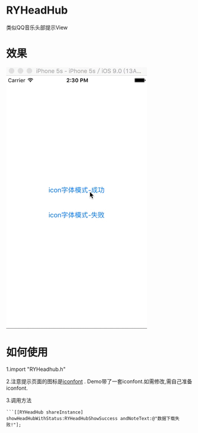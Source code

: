 # RYHeadHub
类似QQ音乐头部提示View

# 效果
![RYHeadHub](https://github.com/Resory/Images/blob/master/RYHeadHub.gif)

# 如何使用

1.import "RYHeadhub.h" <br>

2.注意提示页面的图标是[iconfont](http://ued.taobao.org/blog/2013/09/icon-font-in-ios/ "关于iconfont") . Demo带了一套iconfont.如需修改,需自己准备iconfont.<br>
  
3.调用方法<br>
```[[RYHeadHub shareInstance] showHeadHubWithStatus:RYHeadHubShowSuccess andNoteText:@"数据刷新成功!"];
```[[RYHeadHub shareInstance] showHeadHubWithStatus:RYHeadHubShowSuccess andNoteText:@"数据下载失败!"];
